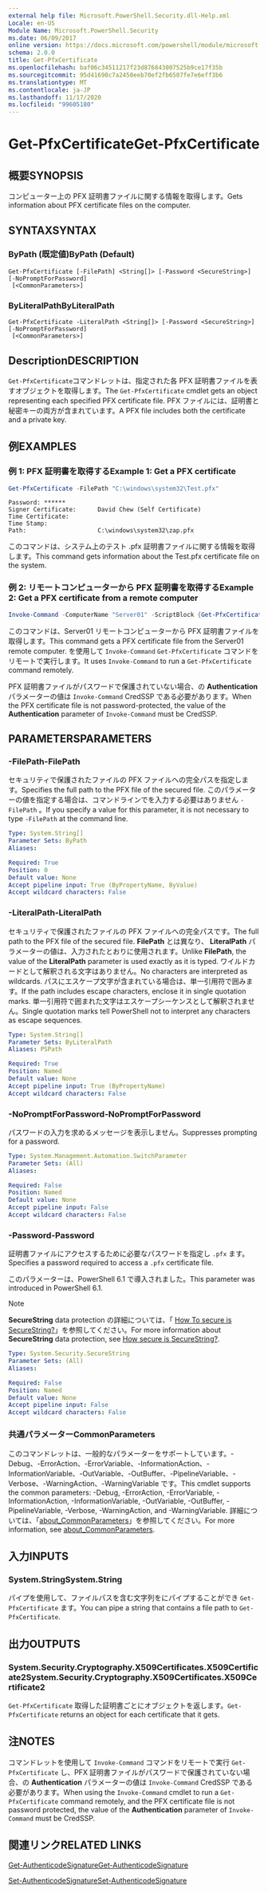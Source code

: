 ```yaml
---
external help file: Microsoft.PowerShell.Security.dll-Help.xml
Locale: en-US
Module Name: Microsoft.PowerShell.Security
ms.date: 06/09/2017
online version: https://docs.microsoft.com/powershell/module/microsoft.powershell.security/get-pfxcertificate?view=powershell-7.2&WT.mc_id=ps-gethelp
schema: 2.0.0
title: Get-PfxCertificate
ms.openlocfilehash: baf06c34511217f23d876843007525b9ce17f35b
ms.sourcegitcommit: 95d41698c7a2450eeb70ef2fb6507fe7e6eff3b6
ms.translationtype: MT
ms.contentlocale: ja-JP
ms.lasthandoff: 11/17/2020
ms.locfileid: "99605180"
---
```

# <span data-ttu-id="0b47e-102">Get-PfxCertificate</span><span class="sxs-lookup"><span data-stu-id="0b47e-102">Get-PfxCertificate</span></span>

## <span data-ttu-id="0b47e-103">概要</span><span class="sxs-lookup"><span data-stu-id="0b47e-103">SYNOPSIS</span></span>
<span data-ttu-id="0b47e-104">コンピューター上の PFX 証明書ファイルに関する情報を取得します。</span><span class="sxs-lookup"><span data-stu-id="0b47e-104">Gets information about PFX certificate files on the computer.</span></span>

## <span data-ttu-id="0b47e-105">SYNTAX</span><span class="sxs-lookup"><span data-stu-id="0b47e-105">SYNTAX</span></span>

### <span data-ttu-id="0b47e-106">ByPath (既定値)</span><span class="sxs-lookup"><span data-stu-id="0b47e-106">ByPath (Default)</span></span>

```
Get-PfxCertificate [-FilePath] <String[]> [-Password <SecureString>] [-NoPromptForPassword]
 [<CommonParameters>]
```

### <span data-ttu-id="0b47e-107">ByLiteralPath</span><span class="sxs-lookup"><span data-stu-id="0b47e-107">ByLiteralPath</span></span>

```
Get-PfxCertificate -LiteralPath <String[]> [-Password <SecureString>] [-NoPromptForPassword]
 [<CommonParameters>]
```

## <span data-ttu-id="0b47e-108">Description</span><span class="sxs-lookup"><span data-stu-id="0b47e-108">DESCRIPTION</span></span>

<span data-ttu-id="0b47e-109">`Get-PfxCertificate`コマンドレットは、指定された各 PFX 証明書ファイルを表すオブジェクトを取得します。</span><span class="sxs-lookup"><span data-stu-id="0b47e-109">The `Get-PfxCertificate` cmdlet gets an object representing each specified PFX certificate file.</span></span>
<span data-ttu-id="0b47e-110">PFX ファイルには、証明書と秘密キーの両方が含まれています。</span><span class="sxs-lookup"><span data-stu-id="0b47e-110">A PFX file includes both the certificate and a private key.</span></span>

## <span data-ttu-id="0b47e-111">例</span><span class="sxs-lookup"><span data-stu-id="0b47e-111">EXAMPLES</span></span>

### <span data-ttu-id="0b47e-112">例 1: PFX 証明書を取得する</span><span class="sxs-lookup"><span data-stu-id="0b47e-112">Example 1: Get a PFX certificate</span></span>

```powershell
Get-PfxCertificate -FilePath "C:\windows\system32\Test.pfx"
```

```output
Password: ******
Signer Certificate:      David Chew (Self Certificate)
Time Certificate:
Time Stamp:
Path:                    C:\windows\system32\zap.pfx
```

<span data-ttu-id="0b47e-113">このコマンドは、システム上のテスト .pfx 証明書ファイルに関する情報を取得します。</span><span class="sxs-lookup"><span data-stu-id="0b47e-113">This command gets information about the Test.pfx certificate file on the system.</span></span>

### <span data-ttu-id="0b47e-114">例 2: リモートコンピューターから PFX 証明書を取得する</span><span class="sxs-lookup"><span data-stu-id="0b47e-114">Example 2: Get a PFX certificate from a remote computer</span></span>

```powershell
Invoke-Command -ComputerName "Server01" -ScriptBlock {Get-PfxCertificate -FilePath "C:\Text\TestNoPassword.pfx"} -Authentication CredSSP
```

<span data-ttu-id="0b47e-115">このコマンドは、Server01 リモートコンピューターから PFX 証明書ファイルを取得します。</span><span class="sxs-lookup"><span data-stu-id="0b47e-115">This command gets a PFX certificate file from the Server01 remote computer.</span></span> <span data-ttu-id="0b47e-116">を使用して `Invoke-Command` `Get-PfxCertificate` コマンドをリモートで実行します。</span><span class="sxs-lookup"><span data-stu-id="0b47e-116">It uses `Invoke-Command` to run a `Get-PfxCertificate` command remotely.</span></span>

<span data-ttu-id="0b47e-117">PFX 証明書ファイルがパスワードで保護されていない場合、の **Authentication** パラメーターの値は `Invoke-Command` CredSSP である必要があります。</span><span class="sxs-lookup"><span data-stu-id="0b47e-117">When the PFX certificate file is not password-protected, the value of the **Authentication** parameter of `Invoke-Command` must be CredSSP.</span></span>

## <span data-ttu-id="0b47e-118">PARAMETERS</span><span class="sxs-lookup"><span data-stu-id="0b47e-118">PARAMETERS</span></span>

### <span data-ttu-id="0b47e-119">-FilePath</span><span class="sxs-lookup"><span data-stu-id="0b47e-119">-FilePath</span></span>

<span data-ttu-id="0b47e-120">セキュリティで保護されたファイルの PFX ファイルへの完全パスを指定します。</span><span class="sxs-lookup"><span data-stu-id="0b47e-120">Specifies the full path to the PFX file of the secured file.</span></span> <span data-ttu-id="0b47e-121">このパラメーターの値を指定する場合は、コマンドラインでを入力する必要はありません `-FilePath` 。</span><span class="sxs-lookup"><span data-stu-id="0b47e-121">If you specify a value for this parameter, it is not necessary to type `-FilePath` at the command line.</span></span>

```yaml
Type: System.String[]
Parameter Sets: ByPath
Aliases:

Required: True
Position: 0
Default value: None
Accept pipeline input: True (ByPropertyName, ByValue)
Accept wildcard characters: False
```

### <span data-ttu-id="0b47e-122">-LiteralPath</span><span class="sxs-lookup"><span data-stu-id="0b47e-122">-LiteralPath</span></span>

<span data-ttu-id="0b47e-123">セキュリティで保護されたファイルの PFX ファイルへの完全パスです。</span><span class="sxs-lookup"><span data-stu-id="0b47e-123">The full path to the PFX file of the secured file.</span></span> <span data-ttu-id="0b47e-124">**FilePath** とは異なり、 **LiteralPath** パラメーターの値は、入力されたとおりに使用されます。</span><span class="sxs-lookup"><span data-stu-id="0b47e-124">Unlike **FilePath**, the value of the **LiteralPath** parameter is used exactly as it is typed.</span></span> <span data-ttu-id="0b47e-125">ワイルドカードとして解釈される文字はありません。</span><span class="sxs-lookup"><span data-stu-id="0b47e-125">No characters are interpreted as wildcards.</span></span> <span data-ttu-id="0b47e-126">パスにエスケープ文字が含まれている場合は、単一引用符で囲みます。</span><span class="sxs-lookup"><span data-stu-id="0b47e-126">If the path includes escape characters, enclose it in single quotation marks.</span></span> <span data-ttu-id="0b47e-127">単一引用符で囲まれた文字はエスケープシーケンスとして解釈されません。</span><span class="sxs-lookup"><span data-stu-id="0b47e-127">Single quotation marks tell PowerShell not to interpret any characters as escape sequences.</span></span>

```yaml
Type: System.String[]
Parameter Sets: ByLiteralPath
Aliases: PSPath

Required: True
Position: Named
Default value: None
Accept pipeline input: True (ByPropertyName)
Accept wildcard characters: False
```

### <span data-ttu-id="0b47e-128">-NoPromptForPassword</span><span class="sxs-lookup"><span data-stu-id="0b47e-128">-NoPromptForPassword</span></span>

<span data-ttu-id="0b47e-129">パスワードの入力を求めるメッセージを表示しません。</span><span class="sxs-lookup"><span data-stu-id="0b47e-129">Suppresses prompting for a password.</span></span>

```yaml
Type: System.Management.Automation.SwitchParameter
Parameter Sets: (All)
Aliases:

Required: False
Position: Named
Default value: None
Accept pipeline input: False
Accept wildcard characters: False
```

### <span data-ttu-id="0b47e-130">-Password</span><span class="sxs-lookup"><span data-stu-id="0b47e-130">-Password</span></span>

<span data-ttu-id="0b47e-131">証明書ファイルにアクセスするために必要なパスワードを指定し `.pfx` ます。</span><span class="sxs-lookup"><span data-stu-id="0b47e-131">Specifies a password required to access a `.pfx` certificate file.</span></span>

<span data-ttu-id="0b47e-132">このパラメーターは、PowerShell 6.1 で導入されました。</span><span class="sxs-lookup"><span data-stu-id="0b47e-132">This parameter was introduced in PowerShell 6.1.</span></span>

> [!NOTE]
> <span data-ttu-id="0b47e-133">**SecureString** data protection の詳細については、「 [How To secure is SecureString?](/dotnet/api/system.security.securestring#how-secure-is-securestring)」を参照してください。</span><span class="sxs-lookup"><span data-stu-id="0b47e-133">For more information about **SecureString** data protection, see [How secure is SecureString?](/dotnet/api/system.security.securestring#how-secure-is-securestring).</span></span>

```yaml
Type: System.Security.SecureString
Parameter Sets: (All)
Aliases:

Required: False
Position: Named
Default value: None
Accept pipeline input: False
Accept wildcard characters: False
```

### <span data-ttu-id="0b47e-134">共通パラメーター</span><span class="sxs-lookup"><span data-stu-id="0b47e-134">CommonParameters</span></span>

<span data-ttu-id="0b47e-135">このコマンドレットは、一般的なパラメーターをサポートしています。-Debug、-ErrorAction、-ErrorVariable、-InformationAction、-InformationVariable、-OutVariable、-OutBuffer、-PipelineVariable、-Verbose、-WarningAction、-WarningVariable です。</span><span class="sxs-lookup"><span data-stu-id="0b47e-135">This cmdlet supports the common parameters: -Debug, -ErrorAction, -ErrorVariable, -InformationAction, -InformationVariable, -OutVariable, -OutBuffer, -PipelineVariable, -Verbose, -WarningAction, and -WarningVariable.</span></span> <span data-ttu-id="0b47e-136">詳細については、「[about_CommonParameters](https://go.microsoft.com/fwlink/?LinkID=113216)」を参照してください。</span><span class="sxs-lookup"><span data-stu-id="0b47e-136">For more information, see [about_CommonParameters](https://go.microsoft.com/fwlink/?LinkID=113216).</span></span>

## <span data-ttu-id="0b47e-137">入力</span><span class="sxs-lookup"><span data-stu-id="0b47e-137">INPUTS</span></span>

### <span data-ttu-id="0b47e-138">System.String</span><span class="sxs-lookup"><span data-stu-id="0b47e-138">System.String</span></span>

<span data-ttu-id="0b47e-139">パイプを使用して、ファイルパスを含む文字列をにパイプすることができ `Get-PfxCertificate` ます。</span><span class="sxs-lookup"><span data-stu-id="0b47e-139">You can pipe a string that contains a file path to `Get-PfxCertificate`.</span></span>

## <span data-ttu-id="0b47e-140">出力</span><span class="sxs-lookup"><span data-stu-id="0b47e-140">OUTPUTS</span></span>

### <span data-ttu-id="0b47e-141">System.Security.Cryptography.X509Certificates.X509Certificate2</span><span class="sxs-lookup"><span data-stu-id="0b47e-141">System.Security.Cryptography.X509Certificates.X509Certificate2</span></span>

<span data-ttu-id="0b47e-142">`Get-PfxCertificate` 取得した証明書ごとにオブジェクトを返します。</span><span class="sxs-lookup"><span data-stu-id="0b47e-142">`Get-PfxCertificate` returns an object for each certificate that it gets.</span></span>

## <span data-ttu-id="0b47e-143">注</span><span class="sxs-lookup"><span data-stu-id="0b47e-143">NOTES</span></span>

<span data-ttu-id="0b47e-144">コマンドレットを使用して `Invoke-Command` コマンドをリモートで実行 `Get-PfxCertificate` し、PFX 証明書ファイルがパスワードで保護されていない場合、の **Authentication** パラメーターの値は `Invoke-Command` CredSSP である必要があります。</span><span class="sxs-lookup"><span data-stu-id="0b47e-144">When using the `Invoke-Command` cmdlet to run a `Get-PfxCertificate` command remotely, and the PFX certificate file is not password protected, the value of the **Authentication** parameter of `Invoke-Command` must be CredSSP.</span></span>

## <span data-ttu-id="0b47e-145">関連リンク</span><span class="sxs-lookup"><span data-stu-id="0b47e-145">RELATED LINKS</span></span>

[<span data-ttu-id="0b47e-146">Get-AuthenticodeSignature</span><span class="sxs-lookup"><span data-stu-id="0b47e-146">Get-AuthenticodeSignature</span></span>](Get-AuthenticodeSignature.md)

[<span data-ttu-id="0b47e-147">Set-AuthenticodeSignature</span><span class="sxs-lookup"><span data-stu-id="0b47e-147">Set-AuthenticodeSignature</span></span>](Set-AuthenticodeSignature.md)


